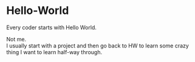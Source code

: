 # Hello-World
Every coder starts with Hello World.  

Not me.  
I usually start with a project and then go back to HW to learn some crazy thing I want to learn half-way through.
